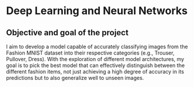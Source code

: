 # Deep Learning and Neural Networks

## Objective and goal of the project
I aim to develop a model capable of accurately classifying images from the Fashion MNIST dataset into their respective categories (e.g., Trouser, Pullover, Dress). With the exploration of different model architectures, my goal is to pick the best model that can effectively distinguish between the different fashion items, not just achieving a high degree of accuracy in its predictions but to also generalize well to unseen images.

